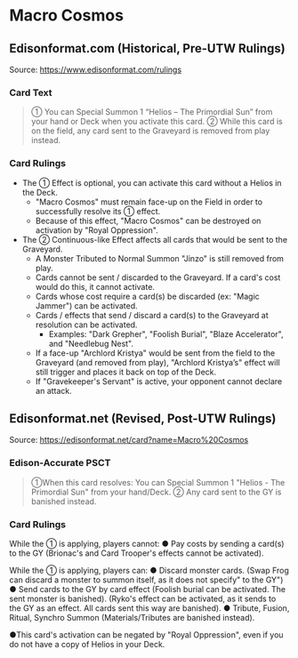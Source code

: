 # Macro Cosmos

## Edisonformat.com (Historical, Pre-UTW Rulings)

Source: https://www.edisonformat.com/rulings

### Card Text

> ① You can Special Summon 1 “Helios – The Primordial Sun” from your hand or Deck when you activate this card. ② While this card is on the field, any card sent to the Graveyard is removed from play instead.

### Card Rulings

*   The ① Effect is optional, you can activate this card without a Helios in the Deck.
    *   "Macro Cosmos" must remain face-up on the Field in order to successfully resolve its ① effect.
    *   Because of this effect, "Macro Cosmos" can be destroyed on activation by "Royal Oppression".
*   The ② Continuous-like Effect affects all cards that would be sent to the Graveyard.
    *   A Monster Tributed to Normal Summon "Jinzo" is still removed from play.
    *   Cards cannot be sent / discarded to the Graveyard. If a card's cost would do this, it cannot activate.
    *   Cards whose cost require a card(s) be discarded (ex: "Magic Jammer") can be activated.
    *   Cards / effects that send / discard a card(s) to the Graveyard at resolution can be activated.
        *   Examples: "Dark Grepher", "Foolish Burial", "Blaze Accelerator", and "Needlebug Nest".
    *   If a face-up "Archlord Kristya" would be sent from the field to the Graveyard (and removed from play), "Archlord Kristya’s" effect will still trigger and places it back on top of the Deck.
    *   If "Gravekeeper's Servant" is active, your opponent cannot declare an attack.

## Edisonformat.net (Revised, Post-UTW Rulings)

Source: https://edisonformat.net/card?name=Macro%20Cosmos

### Edison-Accurate PSCT

> ①When this card resolves: You can Special Summon 1 "Helios - The Primordial Sun" from your hand/Deck.
> ② Any card sent to the GY is banished instead.

### Card Rulings

While the ① is applying, players cannot:
● Pay costs by sending a card(s) to the GY (Brionac's and Card Trooper's effects cannot be activated).

While the ① is applying, players can:
● Discard monster cards. (Swap Frog can discard a monster to summon itself, as it does not specify" to the GY")
● Send cards to the GY by card effect (Foolish burial can be activated. The sent monster is banished). (Ryko's effect can be activated, as it sends to the GY as an effect. All cards sent this way are banished).
● Tribute, Fusion, Ritual, Synchro Summon (Materials/Tributes are banished instead).

●This card's activation can be negated by "Royal Oppression", even if you do not have a copy of Helios in your Deck.
            